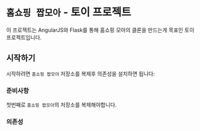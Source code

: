 # `홈쇼핑 짭모아` - 토이 프로젝트

이 프로젝트는 AngularJS와 Flask를 통해 홈쇼핑 모아의 클론을 만드는게 목표인 토이 프로젝트입니다.


## 시작하기

시작하려면 `홈쇼핑 짭모아` 저장소를 복제후 의존성을 설치하면 됩니다:

### 준비사항

첫번째로 `홈쇼핑 짭모아`의 저장소를 복제해야합니다. 

### 의존성

